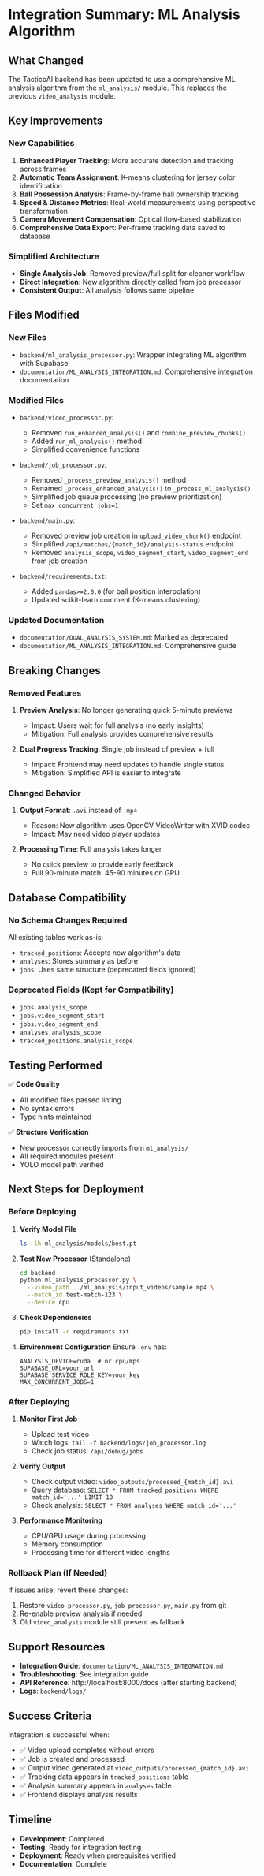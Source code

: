 # Integration Summary: ML Analysis Algorithm

## What Changed

The TacticoAI backend has been updated to use a comprehensive ML analysis algorithm from the `ml_analysis/` module. This replaces the previous `video_analysis` module.

## Key Improvements

### New Capabilities
1. **Enhanced Player Tracking**: More accurate detection and tracking across frames
2. **Automatic Team Assignment**: K-means clustering for jersey color identification
3. **Ball Possession Analysis**: Frame-by-frame ball ownership tracking
4. **Speed & Distance Metrics**: Real-world measurements using perspective transformation
5. **Camera Movement Compensation**: Optical flow-based stabilization
6. **Comprehensive Data Export**: Per-frame tracking data saved to database

### Simplified Architecture
- **Single Analysis Job**: Removed preview/full split for cleaner workflow
- **Direct Integration**: New algorithm directly called from job processor
- **Consistent Output**: All analysis follows same pipeline

## Files Modified

### New Files
- `backend/ml_analysis_processor.py`: Wrapper integrating ML algorithm with Supabase
- `documentation/ML_ANALYSIS_INTEGRATION.md`: Comprehensive integration documentation

### Modified Files
- `backend/video_processor.py`:
  - Removed `run_enhanced_analysis()` and `combine_preview_chunks()`
  - Added `run_ml_analysis()` method
  - Simplified convenience functions

- `backend/job_processor.py`:
  - Removed `_process_preview_analysis()` method
  - Renamed `_process_enhanced_analysis()` to `_process_ml_analysis()`
  - Simplified job queue processing (no preview prioritization)
  - Set `max_concurrent_jobs=1`

- `backend/main.py`:
  - Removed preview job creation in `upload_video_chunk()` endpoint
  - Simplified `/api/matches/{match_id}/analysis-status` endpoint
  - Removed `analysis_scope`, `video_segment_start`, `video_segment_end` from job creation

- `backend/requirements.txt`:
  - Added `pandas>=2.0.0` (for ball position interpolation)
  - Updated scikit-learn comment (K-means clustering)

### Updated Documentation
- `documentation/DUAL_ANALYSIS_SYSTEM.md`: Marked as deprecated
- `documentation/ML_ANALYSIS_INTEGRATION.md`: Comprehensive guide

## Breaking Changes

### Removed Features
1. **Preview Analysis**: No longer generating quick 5-minute previews
   - Impact: Users wait for full analysis (no early insights)
   - Mitigation: Full analysis provides comprehensive results

2. **Dual Progress Tracking**: Single job instead of preview + full
   - Impact: Frontend may need updates to handle single status
   - Mitigation: Simplified API is easier to integrate

### Changed Behavior
1. **Output Format**: `.avi` instead of `.mp4`
   - Reason: New algorithm uses OpenCV VideoWriter with XVID codec
   - Impact: May need video player updates

2. **Processing Time**: Full analysis takes longer
   - No quick preview to provide early feedback
   - Full 90-minute match: 45-90 minutes on GPU

## Database Compatibility

### No Schema Changes Required
All existing tables work as-is:
- `tracked_positions`: Accepts new algorithm's data
- `analyses`: Stores summary as before
- `jobs`: Uses same structure (deprecated fields ignored)

### Deprecated Fields (Kept for Compatibility)
- `jobs.analysis_scope`
- `jobs.video_segment_start`
- `jobs.video_segment_end`
- `analyses.analysis_scope`
- `tracked_positions.analysis_scope`

## Testing Performed

✅ **Code Quality**
- All modified files passed linting
- No syntax errors
- Type hints maintained

✅ **Structure Verification**
- New processor correctly imports from `ml_analysis/`
- All required modules present
- YOLO model path verified

## Next Steps for Deployment

### Before Deploying

1. **Verify Model File**
   ```bash
   ls -lh ml_analysis/models/best.pt
   ```

2. **Test New Processor** (Standalone)
   ```bash
   cd backend
   python ml_analysis_processor.py \
     --video_path ../ml_analysis/input_videos/sample.mp4 \
     --match_id test-match-123 \
     --device cpu
   ```

3. **Check Dependencies**
   ```bash
   pip install -r requirements.txt
   ```

4. **Environment Configuration**
   Ensure `.env` has:
   ```
   ANALYSIS_DEVICE=cuda  # or cpu/mps
   SUPABASE_URL=your_url
   SUPABASE_SERVICE_ROLE_KEY=your_key
   MAX_CONCURRENT_JOBS=1
   ```

### After Deploying

1. **Monitor First Job**
   - Upload test video
   - Watch logs: `tail -f backend/logs/job_processor.log`
   - Check job status: `/api/debug/jobs`

2. **Verify Output**
   - Check output video: `video_outputs/processed_{match_id}.avi`
   - Query database: `SELECT * FROM tracked_positions WHERE match_id='...' LIMIT 10`
   - Check analysis: `SELECT * FROM analyses WHERE match_id='...'`

3. **Performance Monitoring**
   - CPU/GPU usage during processing
   - Memory consumption
   - Processing time for different video lengths

### Rollback Plan (If Needed)

If issues arise, revert these changes:
1. Restore `video_processor.py`, `job_processor.py`, `main.py` from git
2. Re-enable preview analysis if needed
3. Old `video_analysis` module still present as fallback

## Support Resources

- **Integration Guide**: `documentation/ML_ANALYSIS_INTEGRATION.md`
- **Troubleshooting**: See integration guide
- **API Reference**: http://localhost:8000/docs (after starting backend)
- **Logs**: `backend/logs/`

## Success Criteria

Integration is successful when:
- ✅ Video upload completes without errors
- ✅ Job is created and processed
- ✅ Output video generated at `video_outputs/processed_{match_id}.avi`
- ✅ Tracking data appears in `tracked_positions` table
- ✅ Analysis summary appears in `analyses` table
- ✅ Frontend displays analysis results

## Timeline

- **Development**: Completed
- **Testing**: Ready for integration testing
- **Deployment**: Ready when prerequisites verified
- **Documentation**: Complete

